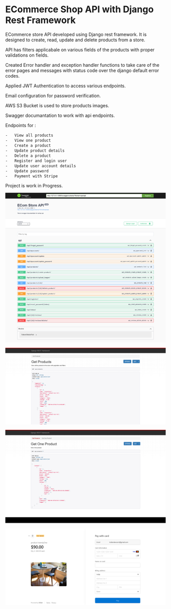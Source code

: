 # ECommerce Shop API with Django Rest Framework

ECommerce store API developed using Django rest framework. It is designed to create, read, update and delete products from a store. 

API has filters applicabale on various fields of the products with proper validations on fields. 

Created Error handler and exception handler functions to take care of the error pages and messages with status code over the django default error codes.

Applied JWT Authentication to access various endpoints. 

Email configuration for password verification.

AWS S3 Bucket is used to store products images.

Swagger documantation to work with api endpoints.


Endpoints for :

    -   View all products
    -   View one product
    -   Create a product
    -   Update product details
    -   Delete a product
    -   Register and login user
    -   Update user account details
    -   Update password 
    -   Payment with Stripe

   
Project is work in Progress.


![img](https://github.com/Siddharthbadal/EShop-API/blob/main/images/swagger-img.png)


![img](https://github.com/Siddharthbadal/EShop-API/blob/main/images/eshopapi.png)


![img](https://github.com/Siddharthbadal/EShop-API/blob/main/images/get_one_product.png)

![img](https://github.com/Siddharthbadal/EShop-API/blob/main/images/stripe-payment.png)

